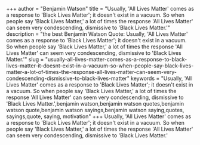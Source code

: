+++
author = "Benjamin Watson"
title = "Usually, 'All Lives Matter' comes as a response to 'Black Lives Matter'; it doesn't exist in a vacuum. So when people say 'Black Lives Matter,' a lot of times the response 'All Lives Matter' can seem very condescending, dismissive to 'Black Lives Matter.'"
description = "the best Benjamin Watson Quote: Usually, 'All Lives Matter' comes as a response to 'Black Lives Matter'; it doesn't exist in a vacuum. So when people say 'Black Lives Matter,' a lot of times the response 'All Lives Matter' can seem very condescending, dismissive to 'Black Lives Matter.'"
slug = "usually-all-lives-matter-comes-as-a-response-to-black-lives-matter-it-doesnt-exist-in-a-vacuum-so-when-people-say-black-lives-matter-a-lot-of-times-the-response-all-lives-matter-can-seem-very-condescending-dismissive-to-black-lives-matter"
keywords = "Usually, 'All Lives Matter' comes as a response to 'Black Lives Matter'; it doesn't exist in a vacuum. So when people say 'Black Lives Matter,' a lot of times the response 'All Lives Matter' can seem very condescending, dismissive to 'Black Lives Matter.',benjamin watson,benjamin watson quotes,benjamin watson quote,benjamin watson sayings,benjamin watson saying,quotes, sayings,quote, saying, motivation"
+++
Usually, 'All Lives Matter' comes as a response to 'Black Lives Matter'; it doesn't exist in a vacuum. So when people say 'Black Lives Matter,' a lot of times the response 'All Lives Matter' can seem very condescending, dismissive to 'Black Lives Matter.'
